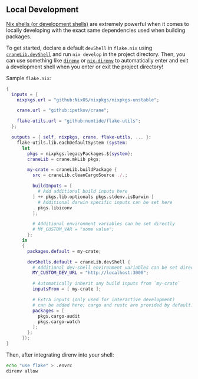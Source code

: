## Local Development

[Nix shells (or development
shells)](https://nix.dev/tutorials/ad-hoc-developer-environments) are extremely
powerful when it comes to locally developing with the exact same dependencies
used when building packages.

To get started, declare a default `devShell` in `flake.nix` using
[`craneLib.devShell`](API.md#cranelibdevshell) and run `nix develop` in the
project directory. Then, you can use something like
[`direnv`](https://direnv.net) or
[`nix-direnv`](https://github.com/nix-community/nix-direnv) to automatically
enter and exit a development shell when you enter or exit the project
directory!

Sample `flake.nix`:
```nix
{
  inputs = {
    nixpkgs.url = "github:NixOS/nixpkgs/nixpkgs-unstable";

    crane.url = "github:ipetkov/crane";

    flake-utils.url = "github:numtide/flake-utils";
  };

  outputs = { self, nixpkgs, crane, flake-utils, ... }:
    flake-utils.lib.eachDefaultSystem (system:
      let
        pkgs = nixpkgs.legacyPackages.${system};
        craneLib = crane.mkLib pkgs;

        my-crate = craneLib.buildPackage {
          src = craneLib.cleanCargoSource ./.;

          buildInputs = [
            # Add additional build inputs here
          ] ++ pkgs.lib.optionals pkgs.stdenv.isDarwin [
            # Additional darwin specific inputs can be set here
            pkgs.libiconv
          ];

          # Additional environment variables can be set directly
          # MY_CUSTOM_VAR = "some value";
        };
      in
      {
        packages.default = my-crate;

        devShells.default = craneLib.devShell {
          # Additional dev-shell environment variables can be set directly
          MY_CUSTOM_DEV_URL = "http://localhost:3000";

          # Automatically inherit any build inputs from `my-crate`
          inputsFrom = [ my-crate ];

          # Extra inputs (only used for interactive development)
          # can be added here; cargo and rustc are provided by default.
          packages = [
            pkgs.cargo-audit
            pkgs.cargo-watch
          ];
        };
      });
}
```

Then, after integrating direnv into your shell:
```sh
echo "use flake" > .envrc
direnv allow
```
